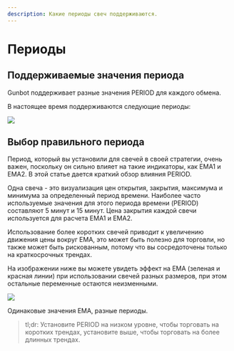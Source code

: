 ```yaml
---
description: Какие периоды свеч поддерживаются.
---
```


# Периоды

## Поддерживаемые значения периода

Gunbot поддерживает разные значения PERIOD для каждого обмена.

В настоящее время поддерживаются следующие периоды:

![](https://blobscdn.gitbook.com/v0/b/gitbook-28427.appspot.com/o/assets%2F-L_Rejuz9K0BDQxSQvUH%2F-Lel5DD-JgOyWPYzyhJB%2F-Lel5Ga2h4Y2x3LmCpOF%2Fimage.png?alt=media&token=3aed972e-03c2-413d-88d6-3791d3c57d4a)

## Выбор правильного периода

Период, который вы установили для свечей в своей стратегии, очень важен, поскольку он сильно влияет на такие индикаторы, как EMA1 и EMA2. В этой статье дается краткий обзор влияния PERIOD.

Одна свеча - это визуализация цен открытия, закрытия, максимума и минимума за определенный период времени. Наиболее часто используемые значения для этого периода времени \(PERIOD\) составляют 5 минут и 15 минут. Цена закрытия каждой свечи используется для расчета EMA1 и EMA2.

Использование более коротких свечей приводит к увеличению движения цены вокруг EMA, это может быть полезно для торговли, но также может быть рискованным, потому что вы сосредоточены только на краткосрочных трендах.

На изображении ниже вы можете увидеть эффект на EMA \(зеленая и красная линии\) при использовании свечей разных размеров, при этом остальные переменные остаются неизменными.

![](https://user-images.githubusercontent.com/2372008/32069470-900b0cd0-ba89-11e7-93f1-fbdfa80b3001.png)

Одинаковые значения EMA, разные периоды.

> tl;dr: Установите PERIOD на низком уровне, чтобы торговать на коротких трендах, установите выше, чтобы торговать на более длинных трендах.

